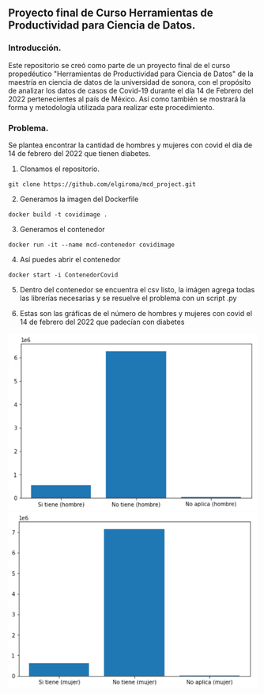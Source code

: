 ##  Proyecto final de Curso Herramientas de Productividad para Ciencia de Datos.

###  Introducción.


Este repositorio se creó como parte de un proyecto final de el curso propedéutico "Herramientas de Productividad para Ciencia de Datos" de la maestría en ciencia de datos de la universidad de sonora, con el propósito de analizar los datos de casos de Covid-19 durante el día 14 de Febrero del 2022 pertenecientes al país de México. Así como también se mostrará la forma y metodología utilizada para realizar este procedimiento.


### Problema.

Se plantea encontrar la cantidad de hombres y mujeres con covid el día de 14 de febrero del 2022 que tienen diabetes.


1. Clonamos el repositorio.
```
git clone https://github.com/elgiroma/mcd_project.git
```

2. Generamos la imagen del Dockerfile
```
docker build -t covidimage .
```

3. Generamos el contenedor
```
docker run -it --name mcd-contenedor covidimage
```

4. Así puedes abrir el contenedor
```
docker start -i ContenedorCovid
```

 5. Dentro del contenedor se encuentra el csv listo, la imágen agrega todas las librerías necesarias y se resuelve el problema con un script .py
 
 6. Estas son las gráficas de el número de hombres y mujeres con covid el 14 de febrero del 2022 que padecían con diabetes



![Image](./graficas/grafica_hombres.png)
![Image](./graficas/grafica_mujeres.png)
